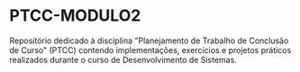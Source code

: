 # PTCC-MODULO2
Repositório dedicado à disciplina "Planejamento de Trabalho de Conclusão de Curso" (PTCC) contendo implementações, exercícios e projetos práticos realizados durante o curso de Desenvolvimento de Sistemas.

